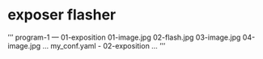 

# exposer flasher 

’’’
program-1
    — 01-exposition
        01-image.jpg
        02-flash.jpg
        03-image.jpg
        04-image.jpg
        …
        my_conf.yaml
    - 02-exposition
    …
’’’
